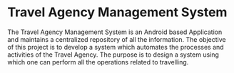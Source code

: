 # Travel Agency Management System
 The Travel Agency Management System is an Android based Application and maintains a centralized repository of all the information. The objective of this project is to develop a system which automates the processes and activities of the Travel Agency. The purpose is to design a system using which one can perform all the operations related to travelling.
